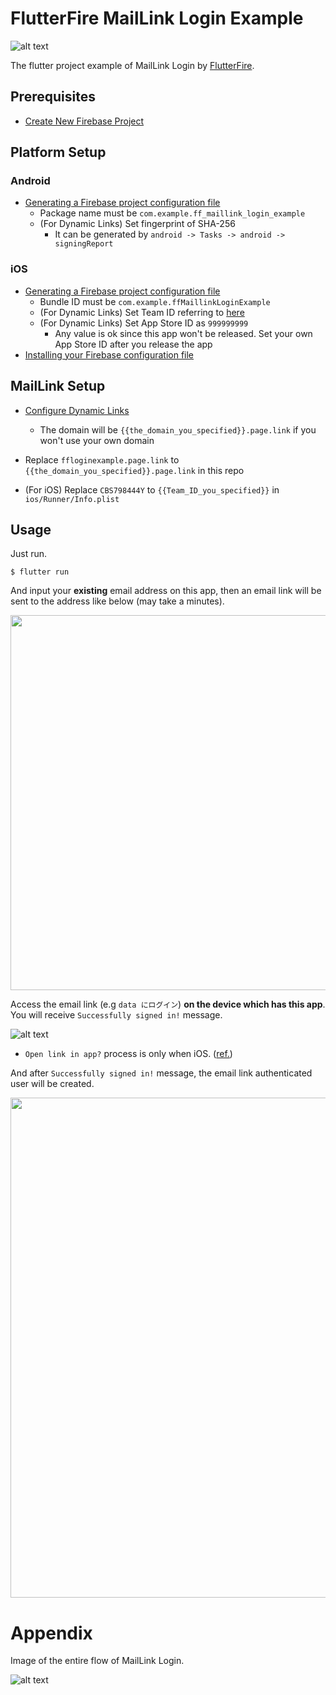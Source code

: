 # FlutterFire MailLink Login Example

![alt text](./successfully_sign_in_ios.gif)

The flutter project example of MailLink Login by [FlutterFire](https://firebase.flutter.dev/).

## Prerequisites
* [Create New Firebase Project](https://console.firebase.google.com/)

## Platform Setup
### Android
* [Generating a Firebase project configuration file](https://firebase.flutter.dev/docs/installation/android/#generating-a-firebase-project-configuration-file)
    * Package name must be `com.example.ff_maillink_login_example`
    * (For Dynamic Links) Set fingerprint of SHA-256
        * It can be generated by `android -> Tasks -> android -> signingReport`

### iOS

* [Generating a Firebase project configuration file](https://firebase.flutter.dev/docs/installation/ios/#generating-a-firebase-project-configuration-file)
    * Bundle ID must be `com.example.ffMaillinkLoginExample`
    * (For Dynamic Links) Set Team ID referring to [here](https://developer.apple.com/account/ios/profile/)
    * (For Dynamic Links) Set App Store ID as `999999999`
        * Any value is ok since this app won't be released. Set your own App Store ID after you release the app
* [Installing your Firebase configuration file](https://firebase.flutter.dev/docs/installation/ios/#installing-your-firebase-configuration-file)

## MailLink Setup

* [Configure Dynamic Links](https://firebase.google.com/docs/auth/web/passing-state-in-email-actions#configuring_firebase_dynamic_links)
    * The domain will be `{{the_domain_you_specified}}.page.link` if you won't use your own domain

* Replace `ffloginexample.page.link` to `{{the_domain_you_specified}}.page.link` in this repo

* (For iOS) Replace `CBS798444Y` to `{{Team_ID_you_specified}}` in `ios/Runner/Info.plist`

## Usage

Just run.

```
$ flutter run
```

And input your **existing** email address on this app, then an email link will be sent to the address like below (may take a minutes).

<img src="./email_link.png" width="600px">

Access the email link (e.g `data にログイン`) **on the device which has this app**. You will receive `Successfully signed in!` message.

![alt text](./successfully_sign_in_ios.gif)

* `Open link in app?` process is only when iOS. ([ref.](https://firebase.googleblog.com/2017/09/whats-new-with-firebase-dynamic-links.html))

And after `Successfully signed in!` message, the email link authenticated user will be created.

<img src="./user_created.png" width="800px">

# Appendix

Image of the entire flow of MailLink Login.

![alt text](./maillink_entire_flow_image.png)
